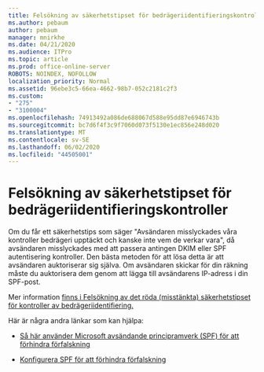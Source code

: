 ```yaml
---
title: Felsökning av säkerhetstipset för bedrägeriidentifieringskontroller
ms.author: pebaum
author: pebaum
manager: mnirkhe
ms.date: 04/21/2020
ms.audience: ITPro
ms.topic: article
ms.prod: office-online-server
ROBOTS: NOINDEX, NOFOLLOW
localization_priority: Normal
ms.assetid: 96ebe3c5-66ea-4662-98b7-052c2181c2f3
ms.custom:
- "275"
- "3100004"
ms.openlocfilehash: 74913492a086de688067d588e95dd87e6946743b
ms.sourcegitcommit: bc7d6f4f3c9f7060d073f5130e1ec856e248d020
ms.translationtype: MT
ms.contentlocale: sv-SE
ms.lasthandoff: 06/02/2020
ms.locfileid: "44505001"
---
```

# <a name="troubleshooting-the-safety-tip-for-fraud-detection-checks"></a>Felsökning av säkerhetstipset för bedrägeriidentifieringskontroller

Om du får ett säkerhetstips som säger "Avsändaren misslyckades våra kontroller bedrägeri upptäckt och kanske inte vem de verkar vara", då avsändaren misslyckades med att passera antingen DKIM eller SPF autentisering kontroller. Den bästa metoden för att lösa detta är att avsändaren auktoriserar sig själva. Om avsändaren skickar för din räkning måste du auktorisera dem genom att lägga till avsändarens IP-adress i din SPF-post.
  
Mer information [finns i Felsökning av det röda (misstänkta) säkerhetstipset för kontroller av bedrägeriidentifiering.](https://blogs.msdn.microsoft.com/tzink/2016/11/02/troubleshooting-the-red-suspicious-safety-tip-for-fraud-detection-checks/)
  
Här är några andra länkar som kan hjälpa:
  
- [Så här använder Microsoft avsändande principramverk (SPF) för att förhindra förfalskning](https://docs.microsoft.com/microsoft-365/security/office-365-security/how-office-365-uses-spf-to-prevent-spoofing)

- [Konfigurera SPF för att förhindra förfalskning](https://docs.microsoft.com/microsoft-365/security/office-365-security/set-up-spf-in-office-365-to-help-prevent-spoofing)
